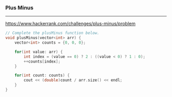 ### Plus Minus

---
<https://www.hackerrank.com/challenges/plus-minus/problem>

```C++
// Complete the plusMinus function below.
void plusMinus(vector<int> arr) {
    vector<int> counts = {0, 0, 0};

    for(int value: arr) {
        int index = (value == 0) ? 2 : ((value < 0) ? 1 : 0);
        ++counts[index];
    }

    for(int count: counts) {
        cout << (double)count / arr.size() << endl;
    }
}
```
